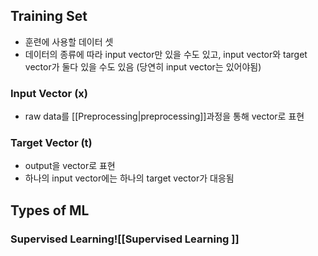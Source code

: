 ## Training Set
- 훈련에 사용할 데이터 셋
- 데이터의 종류에 따라 input vector만 있을 수도 있고, input vector와 target vector가 둘다 있을 수도 있음 (당연히 input vector는 있어야됨)
### Input Vector ($\mathbf x$)
- raw data를 [[Preprocessing|preprocessing]]과정을 통해 vector로 표현
### Target Vector ($\mathbf t$)
- output을 vector로 표현
- 하나의 input vector에는 하나의 target vector가 대응됨
## Types of ML
### Supervised Learning![[Supervised Learning ]]

